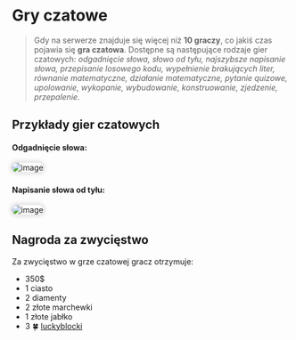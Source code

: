 <style>
img:not(.medium-zoom-image--opened):not(.navbar-link-icon) {
    max-width: 350px; /* Maksymalna szerokość */
    max-height: 300px; /* Maksymalna wysokość */
    width: auto; /* Automatyczna szerokość */
    height: auto; /* Automatyczna wysokość */
    object-fit: contain; /* Dopasowanie bez przycinania */
    margin: 0 8px 4px 0;
    box-shadow: 0 0 6px 4px rgba(0, 0, 0, .1);
    border-radius: 10px;
}
</style>

# Gry czatowe

> Gdy na serwerze znajduje się więcej niż **10 graczy**, co jakiś czas pojawia się **gra czatowa**. Dostępne są następujące rodzaje gier czatowych: *odgadnięcie słowa, słowo od tyłu, najszybsze napisanie słowa, przepisanie losowego kodu, wypełnienie brakujących liter, równanie matematyczne, działanie matematyczne, pytanie quizowe, upolowanie, wykopanie, wybudowanie, konstruowanie, zjedzenie, przepalenie*.

## Przykłady gier czatowych

#### Odgadnięcie słowa:

![image](/pages/images/chatgames/chatgames-1.webp)

#### Napisanie słowa od tyłu:

![image](/pages/images/chatgames/chatgames-2.webp)

## Nagroda za zwycięstwo

Za zwycięstwo w grze czatowej gracz otrzymuje:
- 350$
- 1 ciasto
- 2 diamenty
- 2 złote marchewki
- 1 złote jabłko
- 3 🍀 [luckyblocki](/luckyblocks)